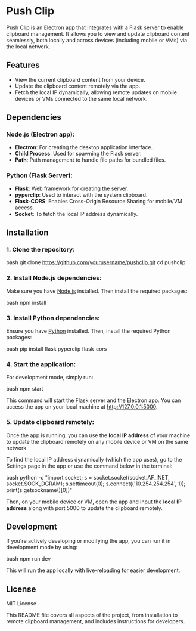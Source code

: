 
# Push Clip

Push Clip is an Electron app that integrates with a Flask server to enable clipboard management. It allows you to view and update clipboard content seamlessly, both locally and across devices (including mobile or VMs) via the local network.

## Features

- View the current clipboard content from your device.
- Update the clipboard content remotely via the app.
- Fetch the local IP dynamically, allowing remote updates on mobile devices or VMs connected to the same local network.

## Dependencies

### Node.js (Electron app):
- **Electron**: For creating the desktop application interface.
- **Child Process**: Used for spawning the Flask server.
- **Path**: Path management to handle file paths for bundled files.

### Python (Flask Server):
- **Flask**: Web framework for creating the server.
- **pyperclip**: Used to interact with the system clipboard.
- **Flask-CORS**: Enables Cross-Origin Resource Sharing for mobile/VM access.
- **Socket**: To fetch the local IP address dynamically.

## Installation

### 1. Clone the repository:

bash
git clone https://github.com/yourusername/pushclip.git
cd pushclip


### 2. Install Node.js dependencies:

Make sure you have [Node.js](https://nodejs.org/) installed. Then install the required packages:

bash
npm install


### 3. Install Python dependencies:

Ensure you have [Python](https://www.python.org/downloads/) installed. Then, install the required Python packages:

bash
pip install flask pyperclip flask-cors


### 4. Start the application:

For development mode, simply run:

bash
npm start


This command will start the Flask server and the Electron app. You can access the app on your local machine at http://127.0.0.1:5000.

### 5. Update clipboard remotely:

Once the app is running, you can use the **local IP address** of your machine to update the clipboard remotely on any mobile device or VM on the same network.

To find the local IP address dynamically (which the app uses), go to the Settings page in the app or use the command below in the terminal:

bash
python -c "import socket; s = socket.socket(socket.AF_INET, socket.SOCK_DGRAM); s.settimeout(0); s.connect(('10.254.254.254', 1)); print(s.getsockname()[0])"


Then, on your mobile device or VM, open the app and input the **local IP address** along with port 5000 to update the clipboard remotely.

## Development

If you're actively developing or modifying the app, you can run it in development mode by using:

bash
npm run dev


This will run the app locally with live-reloading for easier development.

## License

MIT License


This README file covers all aspects of the project, from installation to remote clipboard management, and includes instructions for developers.

